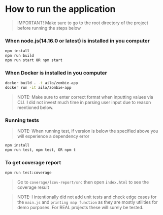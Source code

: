 # How to run the application

> IMPORTANT! Make sure to go to the root directory of the project before running the steps below

### When node.js(14.16.0 or latest) is installed in you computer

```bash
npm install
npm run build
npm run start OR npm start
```

### When Docker is installed in you computer

```bash
docker build . -t ailo/zombie-app
docker run -it ailo/zombie-app
```

> NOTE: Make sure to enter correct format when inputting values via CLI. I did not invest much time in parsing user input due to reason mentioned below.

### Running tests

> NOTE: When running test, if version is below the specified above you will experience a dependency error

```bash
npm install
npm run test, npm test, OR npm t
```

### To get coverage report

```bash
npm run test:coverage
```

> Go to `coverage/lcov-report/src` then open `index.html` to see the coverage result

> NOTE: I intentionally did not add unit tests and check edge cases for the `main.js` and `printing map function` as they are mostly utilities for demo purposes. For REAL projects these will surely be tested.
